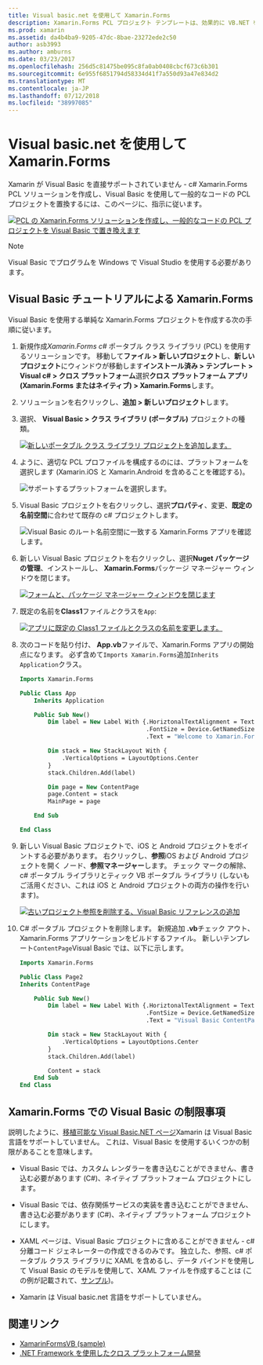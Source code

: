 ```yaml
---
title: Visual basic.net を使用して Xamarin.Forms
description: Xamarin.Forms PCL プロジェクト テンプレートは、効果的に VB.NET を使用してクロス プラットフォーム モバイル アプリを構築することができます、メイン アセンブリの Visual Basic を使用して変更できます。
ms.prod: xamarin
ms.assetid: da4b4ba9-9205-47dc-8bae-23272ede2c50
author: asb3993
ms.author: amburns
ms.date: 03/23/2017
ms.openlocfilehash: 256d5c81475be095c8fa0ab0408cbcf673c6b301
ms.sourcegitcommit: 6e955f6851794d58334d41f7a550d93a47e834d2
ms.translationtype: MT
ms.contentlocale: ja-JP
ms.lasthandoff: 07/12/2018
ms.locfileid: "38997085"
---
```

# <a name="xamarinforms-using-visual-basicnet"></a>Visual basic.net を使用して Xamarin.Forms

Xamarin が Visual Basic を直接サポートされていません - c# Xamarin.Forms PCL ソリューションを作成し、Visual Basic を使用して一般的なコードの PCL プロジェクトを置換するには、このページに、指示に従います。

[![](xamarin-forms-images/hero-sml.png "PCL の Xamarin.Forms ソリューションを作成し、一般的なコードの PCL プロジェクトを Visual Basic で置き換えます")](xamarin-forms-images/hero.png#lightbox)

> [!NOTE]
> Visual Basic でプログラムを Windows で Visual Studio を使用する必要があります。

## <a name="xamarinforms-with-visual-basic-walkthrough"></a>Visual Basic チュートリアルによる Xamarin.Forms

Visual Basic を使用する単純な Xamarin.Forms プロジェクトを作成する次の手順に従います。

1. 新規作成*Xamarin.Forms c#* ポータブル クラス ライブラリ (PCL) を使用するソリューションです。
移動して**ファイル > 新しいプロジェクト**し、**新しいプロジェクト**にウィンドウが移動します**インストール済み > テンプレート > Visual c# > クロス プラットフォーム**選択**クロス プラットフォーム アプリ (Xamarin.Forms またはネイティブ) > Xamarin.Forms**します。

2. ソリューションを右クリックし、**追加 > 新しいプロジェクト**します。

3. 選択、 **Visual Basic > クラス ライブラリ (ポータブル)** プロジェクトの種類。

   [![](xamarin-forms-images/add-vb-2-sml.png "新しいポータブル クラス ライブラリ プロジェクトを追加します。")](xamarin-forms-images/add-vb-2.png#lightbox)

4. ように、適切な PCL プロファイルを構成するのには、プラットフォームを選択します (Xamarin.iOS と Xamarin.Android を含めることを確認する)。

   ![](xamarin-forms-images/add-vb-3-sml.png "サポートするプラットフォームを選択します。")

5. Visual Basic プロジェクトを右クリックし、選択**プロパティ**、変更、**既定の名前空間**に合わせて既存の c# プロジェクトします。

   ![](xamarin-forms-images/add-vb-4s-sml.png "Visual Basic のルート名前空間に一致する Xamarin.Forms アプリを確認します。")

6. 新しい Visual Basic プロジェクトを右クリックし、選択**Nuget パッケージの管理**、インストールし、 **Xamarin.Forms**パッケージ マネージャー ウィンドウを閉じます。

   [![](xamarin-forms-images/add-vb-4-sml.png "フォームと、パッケージ マネージャー ウィンドウを閉じます")](xamarin-forms-images/add-vb-4.png#lightbox)

7. 既定の名前を**Class1**ファイル*と*クラスを`App`:

   [![](xamarin-forms-images/add-vb-5-sml.png "アプリに既定の Class1 ファイルとクラスの名前を変更します。")](xamarin-forms-images/add-vb-5.png#lightbox)

8. 次のコードを貼り付け、 **App.vb**ファイルで、Xamarin.Forms アプリの開始点になります。 必ず含めて`Imports Xamarin.Forms`追加`Inherits Application`クラス。

    ```vb 
    Imports Xamarin.Forms

    Public Class App
        Inherits Application

        Public Sub New()
            Dim label = New Label With {.HoriztonalTextAlignment = TextAlignment.Center,
                                        .FontSize = Device.GetNamedSize(NamedSize.Medium, GetType(Label)),
                                        .Text = "Welcome to Xamarin.Forms with Visual Basic.NET"}

            Dim stack = New StackLayout With {
                .VerticalOptions = LayoutOptions.Center
            }
            stack.Children.Add(label)

            Dim page = New ContentPage
            page.Content = stack
            MainPage = page

        End Sub

    End Class
    ```

9. 新しい Visual Basic プロジェクトで、iOS と Android プロジェクトをポイントする必要があります。
右クリックし、**参照**iOS および Android プロジェクトを開く ノード、**参照マネージャー**します。 チェック マークの解除、c# ポータブル ライブラリとティック VB ポータブル ライブラリ (しないもご活用ください、これは iOS と Android プロジェクトの両方の操作を行います)。

   [![](xamarin-forms-images/add-vb-8-sml.png "古いプロジェクト参照を削除する、Visual Basic リファレンスの追加")](xamarin-forms-images/add-vb-8.png#lightbox)

10. C# ポータブル プロジェクトを削除します。 新規追加 **.vb**チェック アウト、Xamarin.Forms アプリケーションをビルドするファイル。 新しいテンプレート`ContentPage`Visual Basic では、以下に示します。

    ```vb
    Imports Xamarin.Forms

    Public Class Page2
    Inherits ContentPage

        Public Sub New()
            Dim label = New Label With {.HoriztonalTextAlignment = TextAlignment.Center,
                                        .FontSize = Device.GetNamedSize(NamedSize.Medium, GetType(Label)),
                                        .Text = "Visual Basic ContentPage"}

            Dim stack = New StackLayout With {
                .VerticalOptions = LayoutOptions.Center
            }
            stack.Children.Add(label)

            Content = stack
        End Sub
    End Class
    ```

## <a name="limitations-of-visual-basic-in-xamarinforms"></a>Xamarin.Forms での Visual Basic の制限事項

説明したように、[移植可能な Visual Basic.NET ページ](~/cross-platform/platform/visual-basic/index.md)Xamarin は Visual Basic 言語をサポートしていません。 これは、Visual Basic を使用するいくつかの制限があることを意味します。

 - Visual Basic では、カスタム レンダラーを書き込むことができません、書き込む必要があります (C#)、ネイティブ プラットフォーム プロジェクトにします。

 - Visual Basic では、依存関係サービスの実装を書き込むことができません、書き込む必要があります (C#)、ネイティブ プラットフォーム プロジェクトにします。

 - XAML ページは、Visual Basic プロジェクトに含めることができません - c# 分離コード ジェネレーターの作成できるのみです。 独立した、参照、c# ポータブル クラス ライブラリに XAML を含めるし、データ バインドを使用して Visual Basic のモデルを使用して、XAML ファイルを作成することは (この例が記載されて、[サンプル](https://github.com/xamarin/mobile-samples/tree/master/VisualBasic/XamarinFormsVB/XamlPages))。

 - Xamarin は Visual basic.net 言語をサポートしていません。

## <a name="related-links"></a>関連リンク

- [XamarinFormsVB (sample)](https://github.com/xamarin/mobile-samples/tree/master/VisualBasic/XamarinFormsVB)
- [.NET Framework を使用したクロス プラットフォーム開発](https://docs.microsoft.com/dotnet/standard/cross-platform/)
